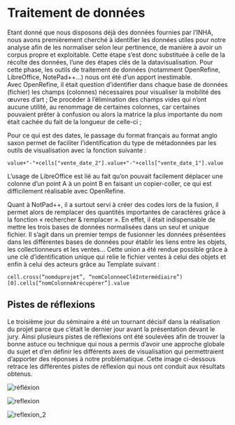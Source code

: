 # Traitement de données
Etant donné que nous disposons déjà des données fournies par l’INHA, nous avons premièrement cherché à identifier les données utiles pour notre analyse afin de les normaliser selon leur pertinence, de manière à avoir un corpus propre et exploitable. Cette étape s’est donc substituée à celle de la récolte des données, l’une des étapes clés de la datavisualisation. Pour cette phase, les outils de traitement de données (notamment OpenRefine, LibreOffice, NotePad++…) nous ont été d’un apport inestimable.  
Avec OpenRefine, il était question d’identifier dans chaque base de données (fichier) les champs (colonnes) nécessaires pour visualiser la mobilité des œuvres d’art ;
De procéder à l’élimination des champs vides qui n’ont aucune utilité, au renommage de certaines colonnes, car certaines pouvaient prêter à confusion ou alors la matrice la plus importante du nom était cachée du fait de la longueur de celle-ci ;

Pour ce qui est des dates, le passage du format français au format anglo saxon permet de faciliter l’identification du type de métadonnées par les outils de visualisation avec la fonction suivante : 
```
value+"-"+cells["vente_date_2"].value+"-"+cells["vente_date_1"].value
```
L’usage de LibreOffice est lié au fait qu’on pouvait facilement déplacer une colonne d’un point A à un point B en faisant un copier-coller, ce qui est difficilement réalisable avec OpenRefine.  

Quant à NotPad++, il a surtout servi à créer des codes lors de la fusion, il permet alors de remplacer des quantités importantes de caractères grâce à la fonction « rechercher & remplacer ».
En effet, il était indispensable de mettre les trois bases de données normalisées dans un seul et unique fichier. Il s’agit dans un premier temps de fusionner les données présentées dans les différentes bases de données pour établir les liens entre les objets, les collectionneurs et les ventes… Cette union a été rendue possible grâce à une clé d’identification unique qui relie le fichier ventes à celui des objets et enfin à celui des acteurs grâce au Template suivant :

```
cell.cross(“nomduprojet”, “nomColonneeCléIntermédiaire”)[0].cells[“nomColonneArécupérer”].value
```
## Pistes de réflexions 
Le troisième jour du séminaire a été un tournant décisif dans la réalisation du projet parce que c’était le dernier jour avant la présentation devant le jury. Ainsi plusieurs pistes de réflexions ont été soulevées afin de trouver la bonne astuce ou technique qui nous a permis d’avoir une approche globale du sujet et d’en définir les différents axes de visualisation qui permettraient d’apporter des réponses à notre problématique. Cette image ci-dessous retrace les différentes pistes de réflexion qui nous ont conduit aux résultats obtenus.

![réfléxion](https://user-images.githubusercontent.com/75143201/117734790-7780d300-b1f4-11eb-92cb-d53f673f7ec0.jpg)

![reflexion](https://user-images.githubusercontent.com/75143201/117734968-dd6d5a80-b1f4-11eb-921c-5ff5496796fb.jpg)

![reflexion_2](https://user-images.githubusercontent.com/75143201/117735029-f8d86580-b1f4-11eb-929d-9f49c3b293be.jpg)

